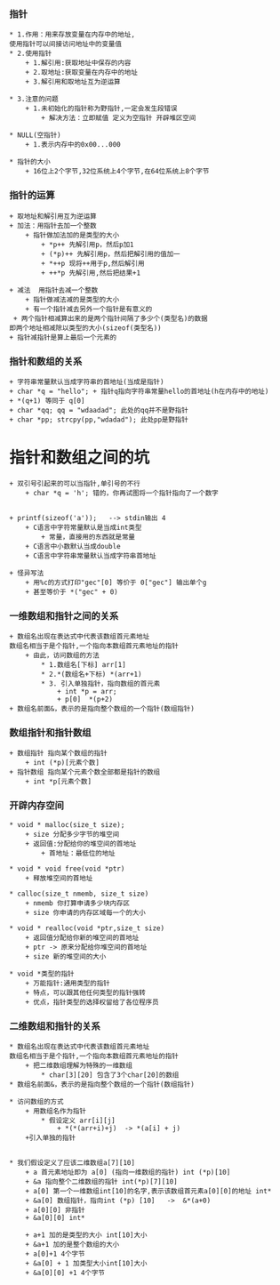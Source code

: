 ### 指针
    * 1.作用：用来存放变量在内存中的地址,
    使用指针可以间接访问地址中的变量值
    * 2.使用指针
        + 1.解引用:获取地址中保存的内容
        + 2.取地址:获取变量在内存中的地址
        + 3.解引用和取地址互为逆运算

    * 3.注意的问题
        + 1.未初始化的指针称为野指针,一定会发生段错误
            + 解决方法：立即赋值 定义为空指针 开辟堆区空间

    * NULL(空指针)
        + 1.表示内存中的0x00...000

    * 指针的大小
        + 16位上2个字节,32位系统上4个字节,在64位系统上8个字节

### 指针的运算
    + 取地址和解引用互为逆运算
    + 加法：用指针去加一个整数
        + 指针做加法加的是类型的大小
            + *p++ 先解引用p，然后p加1
            + (*p)++ 先解引用p，然后把解引用的值加一
            + *++p 现将++用于p,然后解引用
            + ++*p 先解引用,然后把结果+1

    + 减法  用指针去减一个整数
        + 指针做减法减的是类型的大小
        + 有一个指针减去另外一个指针是有意义的
     + 两个指针相减算出来的是两个指针间隔了多少个(类型名)的数据
    即两个地址相减除以类型的大小(sizeof(类型名))
    + 指针减指针是算上最后一个元素的

### 指针和数组的关系
    + 字符串常量默认当成字符串的首地址(当成是指针)
    + char *q = "hello"; + 指针q指向字符串常量hello的首地址(h在内存中的地址)   
    + *(q+1) 等同于 q[0]
    + char *qq; qq = "wdaadad"; 此处的qq并不是野指针
    + char *pp; strcpy(pp,"wdadad"); 此处pp是野指针

# 指针和数组之间的坑
    + 双引号引起来的可以当指针,单引号的不行
        + char *q = 'h'; 错的，你再试图将一个指针指向了一个数字


    + printf(sizeof('a'));   --> stdin输出 4
        + C语言中字符常量默认是当成int类型
            + 常量，直接用的东西就是常量
        + C语言中小数默认当成double
        + C语言中字符串常量默认当成字符串首地址

    + 怪异写法
        + 用%c的方式打印"gec"[0] 等价于 0["gec"] 输出单个g
        + 甚至等价于 *("gec" + 0)
    

### 一维数组和指针之间的关系
    + 数组名出现在表达式中代表该数组首元素地址
    数组名相当于是个指针,一个指向本数组首元素地址的指针
        + 由此，访问数组的方法
            * 1.数组名[下标] arr[1]
            * 2.*(数组名+下标) *(arr+1)
            * 3. 引入单独指针，指向数组的首元素
                + int *p = arr;
                + p[0]  *(p+2)
    + 数组名前面&，表示的是指向整个数组的一个指针(数组指针)
   


### 数组指针和指针数组
    + 数组指针 指向某个数组的指针
        + int (*p)[元素个数]
    + 指针数组 指向某个元素个数全部都是指针的数组
        + int *p[元素个数]



### 开辟内存空间
    * void * malloc(size_t size);
        + size 分配多少字节的堆空间
        + 返回值:分配给你的堆空间的首地址
            + 首地址：最低位的地址

    * void * void free(void *ptr)
        + 释放堆空间的首地址

    * calloc(size_t nmemb, size_t size)
        + nmemb 你打算申请多少块内存区
        + size 你申请的内存区域每一个的大小

    * void * realloc(void *ptr,size_t size)
        + 返回值分配给你新的堆空间的首地址
        + ptr -> 原来分配给你堆空间的首地址
        + size 新的堆空间的大小
    
    * void *类型的指针
        + 万能指针:通用类型的指针
        + 特点，可以跟其他任何类型的指针强转
        + 优点，指针类型的选择权留给了各位程序员


### 二维数组和指针的关系
    * 数组名出现在表达式中代表该数组首元素地址
    数组名相当于是个指针,一个指向本数组首元素地址的指针
        + 把二维数组理解为特殊的一维数组
            * char[3][20] 包含了3个char[20]的数组
    * 数组名前面&，表示的是指向整个数组的一个指针(数组指针)

    * 访问数组的方式
        + 用数组名作为指针
            * 假设定义 arr[i][j]
                + *(*(arr+i)+j)  -> *(a[i] + j)
        +引入单独的指针 


    * 我们假设定义了应该二维数组a[7][10]
        + a 首元素地址即为 a[0] (指向一维数组的指针) int (*p)[10] 
        + &a 指向整个二维数组的指针 int(*p)[7][10]
        + a[0] 第一个一维数组int[10]的名字,表示该数组首元素a[0][0]的地址 int* 
        + &a[0] 数组指针，指向int (*p) [10]   ->  &*(a+0)
        + a[0][0] 非指针
        + &a[0][0] int*

        + a+1 加的是类型的大小 int[10]大小
        + &a+1 加的是整个数组的大小
        + a[0]+1 4个字节
        + &a[0] + 1 加类型大小int[10]大小
        + &a[0][0] +1 4个字节





